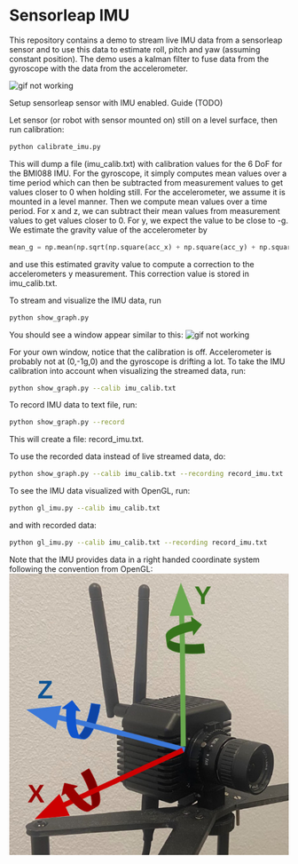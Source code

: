 # Sensorleap IMU

This repository contains a demo to stream live IMU data from a sensorleap sensor and to use this data to
estimate roll, pitch and yaw (assuming constant position). The demo uses a kalman filter to fuse data from the gyroscope
with the data from the accelerometer.

![gif not working](gifs/gl_imu.gif)

Setup sensorleap sensor with IMU enabled. Guide (TODO)

Let sensor (or robot with sensor mounted on) still on a level surface, then run calibration: 

```bash
python calibrate_imu.py
```

This will dump a file (imu_calib.txt) with calibration values for the 6 DoF for the BMI088 IMU. For the gyroscope,
it simply computes mean values over a time period which can then be subtracted from measurement values to get values
closer to 0 when holding still. For the accelerometer, we assume it is mounted in a level manner. Then we compute mean values over a time period. For x and z, we can subtract their mean values from measurement values to get values closer to 0. For y, we expect the value to be close to -g. We estimate the gravity value of the accelerometer by
```python
mean_g = np.mean(np.sqrt(np.square(acc_x) + np.square(acc_y) + np.square(acc_z)))
```
and use this estimated gravity value to compute a correction to the accelerometers y measurement. This correction value is 
stored in imu_calib.txt.

To stream and visualize the IMU data, run
```bash
python show_graph.py
```
You should see a window appear similar to this:
![gif not working](gifs/show_graph.gif)

For your own window, notice that the calibration is off. Accelerometer is probably not at (0,-1g,0) and the gyroscope is drifting a lot. To take the IMU calibration into account when visualizing the streamed data, run:

```bash
python show_graph.py --calib imu_calib.txt
```

To record IMU data to text file, run:
```bash
python show_graph.py --record
```
This will create a file: record_imu.txt.

To use the recorded data instead of live streamed data, do:
```bash
python show_graph.py --calib imu_calib.txt --recording record_imu.txt
```

To see the IMU data visualized with OpenGL, run:
```bash
python gl_imu.py --calib imu_calib.txt
```
and with recorded data:

```bash
python gl_imu.py --calib imu_calib.txt --recording record_imu.txt
```

Note that the IMU provides data in a right handed coordinate system following the convention from OpenGL:
![IMU coordinate system](imu_coordinate_system.jpg)

